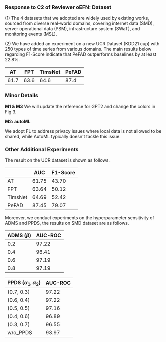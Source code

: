 ### Response to C2 of Reviewer oEFN: Dataset
(1) The 4 datasets that we adopted are widely used by existing works, sourced from diverse real-world domains, covering internet data (SMD), server operational data (PSM), infrastructure system (SWaT), and monitoring events (MSL).

(2) We have added an experiment on a new UCR Dataset (KDD21 cup) with 250 types of time series from various domains. The main results below regarding F1-Score indicate that PeFAD outperforms baselines by at least 22.8%.

| AT | FPT | TimsNet | PeFAD |
| --- | --- | --- | --- |
| 61.7 | 63.6 | 64.6 | 87.4 |

### Minor Details

**M1 & M3**
We will update the reference for GPT2 and change the colors in Fig 3.

**M2: autoML**

We adopt FL to address privacy issues where local data is not allowed to be shared, while AutoML typically doesn't tackle this issue.

### Other Additional Experiments
The result on the UCR dataset is shown as follows.

|         | AUC   | F1-Score |
| ------- | ----- | -------- |
| AT      | 61.75 | 43.70    |
| FPT     | 63.64 | 50.12    |
| TimsNet | 64.69 | 52.42    |
| PeFAD   | 87.45 | 79.07    |


Moreover, we conduct experiments on the hyperparameter sensitivity of ADMS and PPDS, the results on SMD dataset are as follows.

| ADMS ($\beta$) | AUC-ROC |
| --- | --- |
| 0.2 | 97.22 |
| 0.4 | 96.41 |
| 0.6 | 97.19 |
| 0.8 | 97.19 |

| PPDS ($\alpha_1,\alpha_2$) | AUC-ROC |
| --- | --- |
| (0.7, 0.3) | 97.22 |
| (0.6, 0.4) | 97.22 |
| (0.5, 0.5) | 97.16 |
| (0.4, 0.6) | 96.89 |
| (0.3, 0.7) | 96.55 |
| w/o_PPDS | 93.97 |
